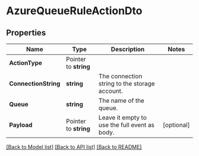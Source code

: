 # AzureQueueRuleActionDto

## Properties

Name | Type | Description | Notes
------------ | ------------- | ------------- | -------------
**ActionType** | Pointer to **string** |  | 
**ConnectionString** | **string** | The connection string to the storage account. | 
**Queue** | **string** | The name of the queue. | 
**Payload** | Pointer to **string** | Leave it empty to use the full event as body. | [optional] 

[[Back to Model list]](../README.md#documentation-for-models) [[Back to API list]](../README.md#documentation-for-api-endpoints) [[Back to README]](../README.md)


